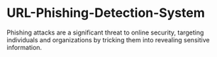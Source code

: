 # URL-Phishing-Detection-System
Phishing attacks are a significant threat to online security, targeting individuals and organizations by tricking them into revealing sensitive information.
